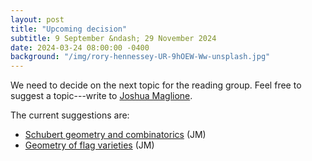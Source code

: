 ```yaml
---
layout: post
title: "Upcoming decision"
subtitle: 9 September &ndash; 29 November 2024
date: 2024-03-24 08:00:00 -0400
background: "/img/rory-hennessey-UR-9hOEW-Ww-unsplash.jpg"
---
```


We need to decide on the next topic for the reading group. Feel free to suggest a topic---write to [Joshua Maglione](mailto:joshua.maglione@universityofgalway.ie). 

The current suggestions are:
- [Schubert geometry and combinatorics](https://arxiv.org/pdf/2303.01436.pdf) (JM)
- [Geometry of flag varieties](https://arxiv.org/pdf/math/0410240.pdf) (JM)